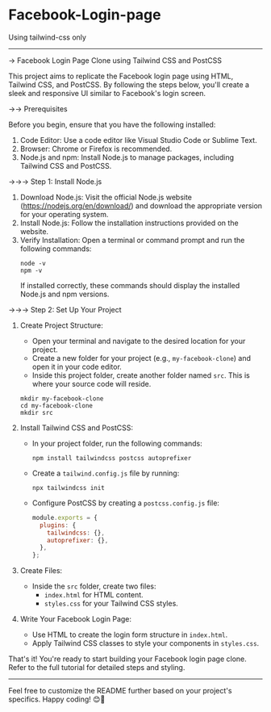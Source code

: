 # Facebook-Login-page
Using tailwind-css only


---

-> Facebook Login Page Clone using Tailwind CSS and PostCSS

This project aims to replicate the Facebook login page using HTML, Tailwind CSS, and PostCSS. By following the steps below, you'll create a sleek and responsive UI similar to Facebook's login screen.

->-> Prerequisites

Before you begin, ensure that you have the following installed:

1. Code Editor: Use a code editor like Visual Studio Code or Sublime Text.
2. Browser: Chrome or Firefox is recommended.
3. Node.js and npm: Install Node.js to manage packages, including Tailwind CSS and PostCSS.

->->-> Step 1: Install Node.js

1. Download Node.js: Visit the official Node.js website (https://nodejs.org/en/download/) and download the appropriate version for your operating system.
2. Install Node.js: Follow the installation instructions provided on the website.
3. Verify Installation: Open a terminal or command prompt and run the following commands:
   ```
   node -v
   npm -v
   ```
   If installed correctly, these commands should display the installed Node.js and npm versions.

->->-> Step 2: Set Up Your Project

1. Create Project Structure:
   - Open your terminal and navigate to the desired location for your project.
   - Create a new folder for your project (e.g., `my-facebook-clone`) and open it in your code editor.
   - Inside this project folder, create another folder named `src`. This is where your source code will reside.
   ```
   mkdir my-facebook-clone
   cd my-facebook-clone
   mkdir src
   ```

2. Install Tailwind CSS and PostCSS:
   - In your project folder, run the following commands:
     ```
     npm install tailwindcss postcss autoprefixer
     ```
   - Create a `tailwind.config.js` file by running:
     ```
     npx tailwindcss init
     ```
   - Configure PostCSS by creating a `postcss.config.js` file:
     ```javascript
     module.exports = {
       plugins: {
         tailwindcss: {},
         autoprefixer: {},
       },
     };
     ```

3. Create Files:
   - Inside the `src` folder, create two files:
     - `index.html` for HTML content.
     - `styles.css` for your Tailwind CSS styles.

4. Write Your Facebook Login Page:
   - Use HTML to create the login form structure in `index.html`.
   - Apply Tailwind CSS classes to style your components in `styles.css`.

That's it! You're ready to start building your Facebook login page clone. Refer to the full tutorial for detailed steps and styling.

---

Feel free to customize the README further based on your project's specifics. Happy coding! 😊🚀
